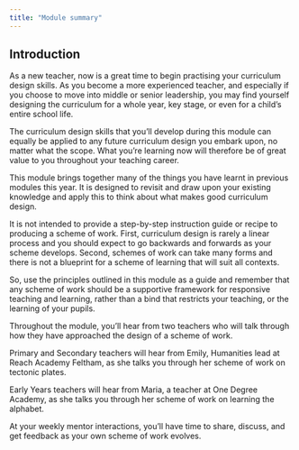 ```yaml
---
title: "Module summary"
---
```


## Introduction

As a new teacher, now is a great time to begin practising your curriculum design skills. As you become a more experienced teacher, and especially if you choose to move into middle or senior leadership, you may find yourself designing the curriculum for a whole year, key stage, or even for a child’s entire school life.

The curriculum design skills that you’ll develop during this module can equally be applied to any future curriculum design you embark upon, no matter what the scope. What you’re learning now will therefore be of great value to you throughout your teaching career.

This module brings together many of the things you have learnt in previous modules this year. It is designed to revisit and draw upon your existing knowledge and apply this to think about what makes good curriculum design.

It is not intended to provide a step-by-step instruction guide or recipe to producing a scheme of work. First, curriculum design is rarely a linear process and you should expect to go backwards and forwards as your scheme develops. Second, schemes of work can take many forms and there is not a blueprint for a scheme of learning that will suit all contexts.

So, use the principles outlined in this module as a guide and remember that any scheme of work should be a supportive framework for responsive teaching and learning, rather than a bind that restricts your teaching, or the learning of your pupils.

Throughout the module, you’ll hear from two teachers who will talk through how they have approached the design of a scheme of work.

Primary and Secondary teachers will hear from Emily, Humanities lead at Reach Academy Feltham, as she talks you through her scheme of work on tectonic plates.

Early Years teachers will hear from Maria, a teacher at One Degree Academy, as she talks you through her scheme of work on learning the alphabet.

At your weekly mentor interactions, you’ll have time to share, discuss, and get feedback as your own scheme of work evolves.
